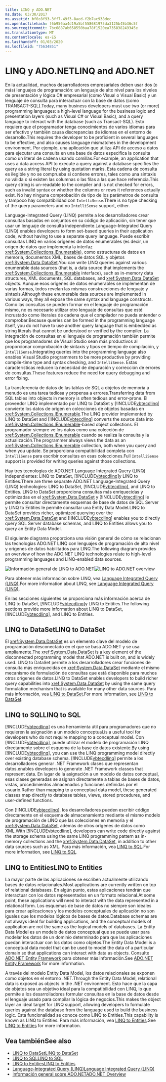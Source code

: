 ```yaml
---
title: LINQ y ADO.NET
ms.date: 03/30/2017
ms.assetid: bf0c8f93-3ff7-49f3-8aed-f2b7ac938dec
ms.openlocfilehash: f6b956aa4d19a5bf558681975da3125b45b36c5f
ms.sourcegitcommit: 7bc6887ab658550baa78f1520ea735838249345e
ms.translationtype: MT
ms.contentlocale: es-ES
ms.lasthandoff: 01/03/2020
ms.locfileid: "75634851"
---
```

# <a name="linq-and-adonet"></a><span data-ttu-id="36cd1-102">LINQ y ADO.NET</span><span class="sxs-lookup"><span data-stu-id="36cd1-102">LINQ and ADO.NET</span></span>
<span data-ttu-id="36cd1-103">En la actualidad, muchos desarrolladores empresariales deben usar dos (o más) lenguajes de programación: un lenguaje de alto nivel para los niveles de presentación y lógica C# empresarial (como Visual o Visual Basic) y un lenguaje de consulta para interactuar con la base de datos (como TRANSACT-SQL).</span><span class="sxs-lookup"><span data-stu-id="36cd1-103">Today, many business developers must use two (or more) programming languages: a high-level language for the business logic and presentation layers (such as Visual C# or Visual Basic), and a query language to interact with the database (such as Transact-SQL).</span></span> <span data-ttu-id="36cd1-104">Esto requiere que el programador tenga conocimientos de varios idiomas para ser efectivo y también causa discrepancias de idiomas en el entorno de desarrollo.</span><span class="sxs-lookup"><span data-stu-id="36cd1-104">This requires the developer to be proficient in several languages to be effective, and also causes language mismatches in the development environment.</span></span> <span data-ttu-id="36cd1-105">Por ejemplo, una aplicación que utiliza API de acceso a datos para ejecutar una consulta en una base de datos especifica la consulta como un literal de cadena usando comillas.</span><span class="sxs-lookup"><span data-stu-id="36cd1-105">For example, an application that uses a data access API to execute a query against a database specifies the query as a string literal by using quotation marks.</span></span> <span data-ttu-id="36cd1-106">Esta cadena de consulta es ilegible y no se comprueba si contiene errores, tales como una sintaxis no válida o si existen las columnas o las filas a las que hace referencia.</span><span class="sxs-lookup"><span data-stu-id="36cd1-106">This query string is un-readable to the compiler and is not checked for errors, such as invalid syntax or whether the columns or rows it references actually exist.</span></span> <span data-ttu-id="36cd1-107">No hay ninguna comprobación de tipo de los parámetros de consulta y tampoco hay compatibilidad con `IntelliSense`.</span><span class="sxs-lookup"><span data-stu-id="36cd1-107">There is no type checking of the query parameters and no `IntelliSense` support, either.</span></span>  
  
 <span data-ttu-id="36cd1-108">Language-Integrated Query (LINQ) permite a los desarrolladores crear consultas basadas en conjuntos en su código de aplicación, sin tener que usar un lenguaje de consulta independiente.</span><span class="sxs-lookup"><span data-stu-id="36cd1-108">Language-Integrated Query (LINQ) enables developers to form set-based queries in their application code, without having to use a separate query language.</span></span> <span data-ttu-id="36cd1-109">Puede escribir consultas LINQ en varios orígenes de datos enumerables (es decir, un origen de datos que implementa la interfaz <xref:System.Collections.IEnumerable>), como estructuras de datos en memoria, documentos XML, bases de datos SQL y objetos <xref:System.Data.DataSet>.</span><span class="sxs-lookup"><span data-stu-id="36cd1-109">You can write LINQ queries against various enumerable data sources (that is, a data source that implements the <xref:System.Collections.IEnumerable> interface), such as in-memory data structures, XML documents, SQL databases, and <xref:System.Data.DataSet> objects.</span></span> <span data-ttu-id="36cd1-110">Aunque esos orígenes de datos enumerables se implementan de varias formas, todos revelan las mismas construcciones de lenguaje y sintaxis.</span><span class="sxs-lookup"><span data-stu-id="36cd1-110">Although these enumerable data sources are implemented in various ways, they all expose the same syntax and language constructs.</span></span> <span data-ttu-id="36cd1-111">Como las consultas se pueden formar en el lenguaje de programación mismo, no es necesario utilizar otro lenguaje de consultas que esté incrustado como literales de cadena que el compilador no pueda entender o comprobar.</span><span class="sxs-lookup"><span data-stu-id="36cd1-111">Because queries can be formed in the programming language itself, you do not have to use another query language that is embedded as string literals that cannot be understood or verified by the compiler.</span></span> <span data-ttu-id="36cd1-112">La integración de consultas en el lenguaje de programación también permite que los programadores de Visual Studio sean más productivos al proporcionar comprobación de sintaxis y tipos en tiempo de compilación, y `IntelliSense`.</span><span class="sxs-lookup"><span data-stu-id="36cd1-112">Integrating queries into the programming language also enables Visual Studio programmers to be more productive by providing compile-time type and syntax checking, and `IntelliSense`.</span></span> <span data-ttu-id="36cd1-113">Estas características reducen la necesidad de depuración y corrección de errores de consultas.</span><span class="sxs-lookup"><span data-stu-id="36cd1-113">These features reduce the need for query debugging and error fixing.</span></span>  
  
 <span data-ttu-id="36cd1-114">La transferencia de datos de las tablas de SQL a objetos de memoria a menudo es una tarea tediosa y propensa a errores.</span><span class="sxs-lookup"><span data-stu-id="36cd1-114">Transferring data from SQL tables into objects in memory is often tedious and error-prone.</span></span> <span data-ttu-id="36cd1-115">El proveedor LINQ implementado por LINQ to DataSet y [!INCLUDE[vbtecdlinq](../../../../includes/vbtecdlinq-md.md)] convierte los datos de origen en colecciones de objetos basadas en <xref:System.Collections.IEnumerable>.</span><span class="sxs-lookup"><span data-stu-id="36cd1-115">The LINQ provider implemented by LINQ to DataSet and [!INCLUDE[vbtecdlinq](../../../../includes/vbtecdlinq-md.md)] converts the source data into <xref:System.Collections.IEnumerable>-based object collections.</span></span> <span data-ttu-id="36cd1-116">El programador siempre ve los datos como una colección de <xref:System.Collections.IEnumerable> cuando se realiza la consulta y la actualización.</span><span class="sxs-lookup"><span data-stu-id="36cd1-116">The programmer always views the data as an <xref:System.Collections.IEnumerable> collection, both when you query and when you update.</span></span> <span data-ttu-id="36cd1-117">Se proporciona compatibilidad completa con `IntelliSense` para escribir consultas en esas colecciones.</span><span class="sxs-lookup"><span data-stu-id="36cd1-117">Full `IntelliSense` support is provided for writing queries against those collections.</span></span>  
  
 <span data-ttu-id="36cd1-118">Hay tres tecnologías de ADO.NET Language Integrated Query (LINQ) independientes: LINQ to DataSet, [!INCLUDE[vbtecdlinq](../../../../includes/vbtecdlinq-md.md)]y LINQ to Entities.</span><span class="sxs-lookup"><span data-stu-id="36cd1-118">There are three separate ADO.NET Language-Integrated Query (LINQ) technologies: LINQ to DataSet, [!INCLUDE[vbtecdlinq](../../../../includes/vbtecdlinq-md.md)], and LINQ to Entities.</span></span> <span data-ttu-id="36cd1-119">LINQ to DataSet proporciona consultas más enriquecidas y optimizadas en el <xref:System.Data.DataSet> y [!INCLUDE[vbtecdlinq](../../../../includes/vbtecdlinq-md.md)] le permite consultar directamente esquemas de base de datos de SQL Server y LINQ to Entities le permite consultar una Entity Data Model.</span><span class="sxs-lookup"><span data-stu-id="36cd1-119">LINQ to DataSet provides richer, optimized querying over the <xref:System.Data.DataSet> and [!INCLUDE[vbtecdlinq](../../../../includes/vbtecdlinq-md.md)] enables you to directly query SQL Server database schemas, and LINQ to Entities allows you to query an Entity Data Model.</span></span>  
  
 <span data-ttu-id="36cd1-120">El siguiente diagrama proporciona una visión general de cómo se relacionan las tecnologías ADO.NET LINQ con lenguajes de programación de alto nivel y orígenes de datos habilitados para LINQ.</span><span class="sxs-lookup"><span data-stu-id="36cd1-120">The following diagram provides an overview of how the ADO.NET LINQ technologies relate to high-level programming languages and LINQ-enabled data sources.</span></span>  
  
 <span data-ttu-id="36cd1-121">![Información general de LINQ to ADO.NET](./media/dpue-linqtoadonetoverview-bpuedev11.gif "DPUE_LinqToAdoNetOverview_bpuedev11")</span><span class="sxs-lookup"><span data-stu-id="36cd1-121">![LINQ to ADO.NET overview](./media/dpue-linqtoadonetoverview-bpuedev11.gif "DPUE_LinqToAdoNetOverview_bpuedev11")</span></span>  
  
 <span data-ttu-id="36cd1-122">Para obtener más información sobre LINQ, vea [Language Integrated Query (LINQ)](../../../csharp/programming-guide/concepts/linq/index.md).</span><span class="sxs-lookup"><span data-stu-id="36cd1-122">For more information about LINQ, see [Language Integrated Query (LINQ)](../../../csharp/programming-guide/concepts/linq/index.md).</span></span>
  
 <span data-ttu-id="36cd1-123">En las secciones siguientes se proporciona más información acerca de LINQ to DataSet, [!INCLUDE[vbtecdlinq](../../../../includes/vbtecdlinq-md.md)]y LINQ to Entities.</span><span class="sxs-lookup"><span data-stu-id="36cd1-123">The following sections provide more information about LINQ to DataSet, [!INCLUDE[vbtecdlinq](../../../../includes/vbtecdlinq-md.md)], and LINQ to Entities.</span></span>  
  
## <a name="linq-to-dataset"></a><span data-ttu-id="36cd1-124">LINQ to DataSet</span><span class="sxs-lookup"><span data-stu-id="36cd1-124">LINQ to DataSet</span></span>  
 <span data-ttu-id="36cd1-125">El <xref:System.Data.DataSet> es un elemento clave del modelo de programación desconectado en el que se basa ADO.NET y se usa ampliamente.</span><span class="sxs-lookup"><span data-stu-id="36cd1-125">The <xref:System.Data.DataSet> is a key element of the disconnected programming model that ADO.NET is built on, and is widely used.</span></span> <span data-ttu-id="36cd1-126">LINQ to DataSet permite a los desarrolladores crear funciones de consulta más enriquecidas en <xref:System.Data.DataSet> mediante el mismo mecanismo de formulación de consultas que está disponible para muchos otros orígenes de datos.</span><span class="sxs-lookup"><span data-stu-id="36cd1-126">LINQ to DataSet enables developers to build richer query capabilities into <xref:System.Data.DataSet> by using the same query formulation mechanism that is available for many other data sources.</span></span> <span data-ttu-id="36cd1-127">Para más información, vea [LINQ to DataSet](linq-to-dataset.md).</span><span class="sxs-lookup"><span data-stu-id="36cd1-127">For more information, see [LINQ to DataSet](linq-to-dataset.md).</span></span>  
  
## <a name="linq-to-sql"></a><span data-ttu-id="36cd1-128">LINQ to SQL</span><span class="sxs-lookup"><span data-stu-id="36cd1-128">LINQ to SQL</span></span>  
 [!INCLUDE[vbtecdlinq](../../../../includes/vbtecdlinq-md.md)] <span data-ttu-id="36cd1-129">es una herramienta útil para programadores que no requieren la asignación a un modelo conceptual.</span><span class="sxs-lookup"><span data-stu-id="36cd1-129">is a useful tool for developers who do not require mapping to a conceptual model.</span></span> <span data-ttu-id="36cd1-130">Con [!INCLUDE[vbtecdlinq](../../../../includes/vbtecdlinq-md.md)], puede utilizar el modelo de programación LINQ directamente sobre el esquema de la base de datos existente.</span><span class="sxs-lookup"><span data-stu-id="36cd1-130">By using [!INCLUDE[vbtecdlinq](../../../../includes/vbtecdlinq-md.md)], you can use the LINQ programming model directly over existing database schema.</span></span> [!INCLUDE[vbtecdlinq](../../../../includes/vbtecdlinq-md.md)] <span data-ttu-id="36cd1-131">permite a los desarrolladores generar .NET Framework clases que representan datos.</span><span class="sxs-lookup"><span data-stu-id="36cd1-131">enables developers to generate .NET Framework classes that represent data.</span></span> <span data-ttu-id="36cd1-132">En lugar de la asignación a un modelo de datos conceptual, esas clases generadas se asignan directamente a tablas de bases de datos, vistas, procedimientos almacenados y funciones definidas por el usuario.</span><span class="sxs-lookup"><span data-stu-id="36cd1-132">Rather than mapping to a conceptual data model, these generated classes map directly to database tables, views, stored procedures, and user-defined functions.</span></span>  
  
 <span data-ttu-id="36cd1-133">Con [!INCLUDE[vbtecdlinq](../../../../includes/vbtecdlinq-md.md)], los desarrolladores pueden escribir código directamente en el esquema de almacenamiento mediante el mismo modelo de programación de LINQ que las colecciones en memoria y el <xref:System.Data.DataSet>, además de otros orígenes de datos como XML.</span><span class="sxs-lookup"><span data-stu-id="36cd1-133">With [!INCLUDE[vbtecdlinq](../../../../includes/vbtecdlinq-md.md)], developers can write code directly against the storage schema using the same LINQ programming pattern as in-memory collections and the <xref:System.Data.DataSet>, in addition to other data sources such as XML.</span></span> <span data-ttu-id="36cd1-134">Para más información, vea [LINQ to SQL](./sql/linq/index.md).</span><span class="sxs-lookup"><span data-stu-id="36cd1-134">For more information, see [LINQ to SQL](./sql/linq/index.md).</span></span>  
  
## <a name="linq-to-entities"></a><span data-ttu-id="36cd1-135">LINQ to Entities</span><span class="sxs-lookup"><span data-stu-id="36cd1-135">LINQ to Entities</span></span>  
 <span data-ttu-id="36cd1-136">La mayor parte de las aplicaciones se escriben actualmente utilizando bases de datos relacionales.</span><span class="sxs-lookup"><span data-stu-id="36cd1-136">Most applications are currently written on top of relational databases.</span></span> <span data-ttu-id="36cd1-137">En algún punto, estas aplicaciones tendrán que interactuar con los datos representados en un formato relacional.</span><span class="sxs-lookup"><span data-stu-id="36cd1-137">At some point, these applications will need to interact with the data represented in a relational form.</span></span> <span data-ttu-id="36cd1-138">Los esquemas de base de datos no siempre son ideales para crear aplicaciones y los modelos conceptuales de aplicación no son iguales que los modelos lógicos de bases de datos.</span><span class="sxs-lookup"><span data-stu-id="36cd1-138">Database schemas are not always ideal for building applications, and the conceptual models of application are not the same as the logical models of databases.</span></span> <span data-ttu-id="36cd1-139">La Entity Data Model es un modelo de datos conceptual que se puede usar para modelar los datos de un dominio determinado para que las aplicaciones puedan interactuar con los datos como objetos.</span><span class="sxs-lookup"><span data-stu-id="36cd1-139">The Entity Data Model is a conceptual data model that can be used to model the data of a particular domain so that applications can interact with data as objects.</span></span> <span data-ttu-id="36cd1-140">Consulte [ADO.NET Entity Framework](./ef/index.md) para obtener más información.</span><span class="sxs-lookup"><span data-stu-id="36cd1-140">See [ADO.NET Entity Framework](./ef/index.md) for more information.</span></span>  
  
 <span data-ttu-id="36cd1-141">A través del modelo Entity Data Model, los datos relacionales se exponen como objetos en el entorno .NET.</span><span class="sxs-lookup"><span data-stu-id="36cd1-141">Through the Entity Data Model, relational data is exposed as objects in the .NET environment.</span></span> <span data-ttu-id="36cd1-142">Esto hace que la capa de objetos sea un objetivo ideal para la compatibilidad con LINQ, lo que permite a los desarrolladores formular consultas en la base de datos desde el lenguaje usado para compilar la lógica de negocios.</span><span class="sxs-lookup"><span data-stu-id="36cd1-142">This makes the object layer an ideal target for LINQ support, allowing developers to formulate queries against the database from the language used to build the business logic.</span></span> <span data-ttu-id="36cd1-143">Esta funcionalidad se conoce como LINQ to Entities.</span><span class="sxs-lookup"><span data-stu-id="36cd1-143">This capability is known as LINQ to Entities.</span></span> <span data-ttu-id="36cd1-144">Para más información, vea [LINQ to Entities](./ef/language-reference/linq-to-entities.md).</span><span class="sxs-lookup"><span data-stu-id="36cd1-144">See [LINQ to Entities](./ef/language-reference/linq-to-entities.md) for more information.</span></span>  
  
## <a name="see-also"></a><span data-ttu-id="36cd1-145">Vea también</span><span class="sxs-lookup"><span data-stu-id="36cd1-145">See also</span></span>

- [<span data-ttu-id="36cd1-146">LINQ to DataSet</span><span class="sxs-lookup"><span data-stu-id="36cd1-146">LINQ to DataSet</span></span>](linq-to-dataset.md)
- [<span data-ttu-id="36cd1-147">LINQ to SQL</span><span class="sxs-lookup"><span data-stu-id="36cd1-147">LINQ to SQL</span></span>](./sql/linq/index.md)
- [<span data-ttu-id="36cd1-148">LINQ to Entities</span><span class="sxs-lookup"><span data-stu-id="36cd1-148">LINQ to Entities</span></span>](./ef/language-reference/linq-to-entities.md)
- [<span data-ttu-id="36cd1-149">Language-Integrated Query (LINQ)</span><span class="sxs-lookup"><span data-stu-id="36cd1-149">Language Integrated Query (LINQ)</span></span>](../../../csharp/programming-guide/concepts/linq/index.md)
- [<span data-ttu-id="36cd1-150">Información general sobre ADO.NET</span><span class="sxs-lookup"><span data-stu-id="36cd1-150">ADO.NET Overview</span></span>](ado-net-overview.md)
